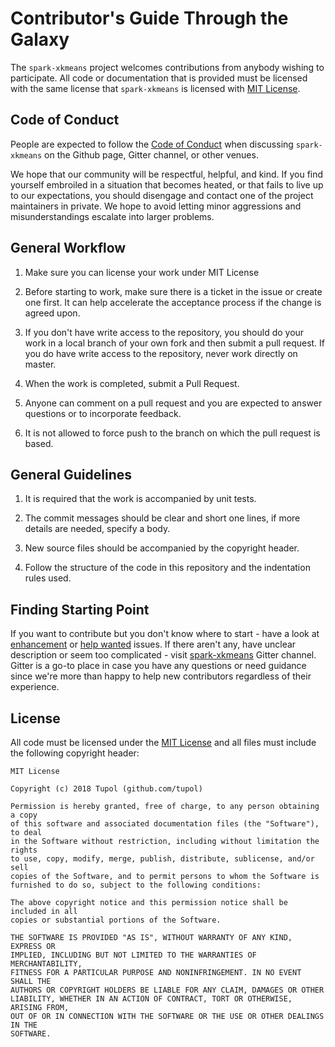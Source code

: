 # Contributor's Guide Through the Galaxy

The `spark-xkmeans` project welcomes contributions from anybody wishing to participate.
All code or documentation that is provided must be licensed with the same
license that `spark-xkmeans` is licensed with [MIT License](LICENSE).


## Code of Conduct

People are expected to follow the [Code of Conduct](CODE_OF_CONDUCT.md)
when discussing `spark-xkmeans` on the Github page, Gitter channel, or other venues.

We hope that our community will be respectful, helpful, and kind. If you find 
yourself embroiled in a situation that becomes heated, or that fails to live up 
to our expectations, you should disengage and contact one of the project maintainers 
in private. We hope to avoid letting minor aggressions and misunderstandings 
escalate into larger problems.


## General Workflow

1. Make sure you can license your work under MIT License

2. Before starting to work, make sure there is a ticket in the issue or create one first. 
   It can help accelerate the acceptance process if the change is agreed upon.

3. If you don't have write access to the repository, you should do your work in a 
   local branch of your own fork and then submit a pull request. 
   If you do have write access to the repository, never work directly on master.

4. When the work is completed, submit a Pull Request.

5. Anyone can comment on a pull request and you are expected to answer questions or to 
   incorporate feedback.

6. It is not allowed to force push to the branch on which the pull request is based.


## General Guidelines

1. It is required that the work is accompanied by unit tests.

2. The commit messages should be clear and short one lines, if more details are needed, 
   specify a body.

3. New source files should be accompanied by the copyright header.

4. Follow the structure of the code in this repository and the indentation rules used.

   
## Finding Starting Point

If you want to contribute but you don't know where to start - have a look at [enhancement](https://github.com/tupol/spark-xkmeans/labels/enhancement) or [help wanted](https://github.com/tupol/spark-xkmeans/labels/help%20wanted) issues.
If there aren't any, have unclear description or seem too complicated - visit [spark-xkmeans](https://gitter.im/spark-xkmeans/community) Gitter channel.
Gitter is a go-to place in case you have any questions or need guidance since we're more than happy to help new contributors regardless of their experience.
   
   
## License

All code must be licensed under the [MIT License](LICENSE) and all files must include the following 
copyright header:

```
MIT License

Copyright (c) 2018 Tupol (github.com/tupol)

Permission is hereby granted, free of charge, to any person obtaining a copy
of this software and associated documentation files (the "Software"), to deal
in the Software without restriction, including without limitation the rights
to use, copy, modify, merge, publish, distribute, sublicense, and/or sell
copies of the Software, and to permit persons to whom the Software is
furnished to do so, subject to the following conditions:

The above copyright notice and this permission notice shall be included in all
copies or substantial portions of the Software.

THE SOFTWARE IS PROVIDED "AS IS", WITHOUT WARRANTY OF ANY KIND, EXPRESS OR
IMPLIED, INCLUDING BUT NOT LIMITED TO THE WARRANTIES OF MERCHANTABILITY,
FITNESS FOR A PARTICULAR PURPOSE AND NONINFRINGEMENT. IN NO EVENT SHALL THE
AUTHORS OR COPYRIGHT HOLDERS BE LIABLE FOR ANY CLAIM, DAMAGES OR OTHER
LIABILITY, WHETHER IN AN ACTION OF CONTRACT, TORT OR OTHERWISE, ARISING FROM,
OUT OF OR IN CONNECTION WITH THE SOFTWARE OR THE USE OR OTHER DEALINGS IN THE
SOFTWARE.
```
